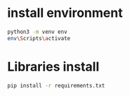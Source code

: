 # install environment

```sh
python3 -m venv env
env\Scripts\activate
```

# Libraries install

```sh
pip install -r requirements.txt    
```